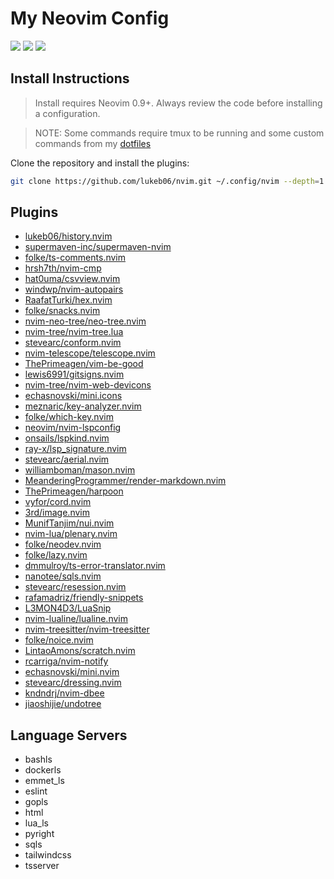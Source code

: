 # My Neovim Config

<a href="https://dotfyle.com/lukeb06/nvim"><img src="https://dotfyle.com/lukeb06/nvim/badges/plugins?style=flat" /></a>
<a href="https://dotfyle.com/lukeb06/nvim"><img src="https://dotfyle.com/lukeb06/nvim/badges/leaderkey?style=flat" /></a>
<a href="https://dotfyle.com/lukeb06/nvim"><img src="https://dotfyle.com/lukeb06/nvim/badges/plugin-manager?style=flat" /></a>

## Install Instructions

> Install requires Neovim 0.9+. Always review the code before installing a configuration.

> NOTE: Some commands require tmux to be running and some custom commands from my [dotfiles](https://github.com/lukeb06/dotfiles)

Clone the repository and install the plugins:

```sh
git clone https://github.com/lukeb06/nvim.git ~/.config/nvim --depth=1
```

## Plugins

- [lukeb06/history.nvim](https://github.com/lukeb06/history.nvim)
- [supermaven-inc/supermaven-nvim](https://dotfyle.com/plugins/supermaven-inc/supermaven-nvim)
- [folke/ts-comments.nvim](https://dotfyle.com/plugins/folke/ts-comments.nvim)
- [hrsh7th/nvim-cmp](https://dotfyle.com/plugins/hrsh7th/nvim-cmp)
- [hat0uma/csvview.nvim](https://dotfyle.com/plugins/hat0uma/csvview.nvim)
- [windwp/nvim-autopairs](https://dotfyle.com/plugins/windwp/nvim-autopairs)
- [RaafatTurki/hex.nvim](https://dotfyle.com/plugins/RaafatTurki/hex.nvim)
- [folke/snacks.nvim](https://dotfyle.com/plugins/folke/snacks.nvim)
- [nvim-neo-tree/neo-tree.nvim](https://dotfyle.com/plugins/nvim-neo-tree/neo-tree.nvim)
- [nvim-tree/nvim-tree.lua](https://dotfyle.com/plugins/nvim-tree/nvim-tree.lua)
- [stevearc/conform.nvim](https://dotfyle.com/plugins/stevearc/conform.nvim)
- [nvim-telescope/telescope.nvim](https://dotfyle.com/plugins/nvim-telescope/telescope.nvim)
- [ThePrimeagen/vim-be-good](https://dotfyle.com/plugins/ThePrimeagen/vim-be-good)
- [lewis6991/gitsigns.nvim](https://dotfyle.com/plugins/lewis6991/gitsigns.nvim)
- [nvim-tree/nvim-web-devicons](https://dotfyle.com/plugins/nvim-tree/nvim-web-devicons)
- [echasnovski/mini.icons](https://dotfyle.com/plugins/echasnovski/mini.icons)
- [meznaric/key-analyzer.nvim](https://dotfyle.com/plugins/meznaric/key-analyzer.nvim)
- [folke/which-key.nvim](https://dotfyle.com/plugins/folke/which-key.nvim)
- [neovim/nvim-lspconfig](https://dotfyle.com/plugins/neovim/nvim-lspconfig)
- [onsails/lspkind.nvim](https://dotfyle.com/plugins/onsails/lspkind.nvim)
- [ray-x/lsp_signature.nvim](https://dotfyle.com/plugins/ray-x/lsp_signature.nvim)
- [stevearc/aerial.nvim](https://dotfyle.com/plugins/stevearc/aerial.nvim)
- [williamboman/mason.nvim](https://dotfyle.com/plugins/williamboman/mason.nvim)
- [MeanderingProgrammer/render-markdown.nvim](https://dotfyle.com/plugins/MeanderingProgrammer/render-markdown.nvim)
- [ThePrimeagen/harpoon](https://dotfyle.com/plugins/ThePrimeagen/harpoon)
- [vyfor/cord.nvim](https://dotfyle.com/plugins/vyfor/cord.nvim)
- [3rd/image.nvim](https://dotfyle.com/plugins/3rd/image.nvim)
- [MunifTanjim/nui.nvim](https://dotfyle.com/plugins/MunifTanjim/nui.nvim)
- [nvim-lua/plenary.nvim](https://dotfyle.com/plugins/nvim-lua/plenary.nvim)
- [folke/neodev.nvim](https://dotfyle.com/plugins/folke/neodev.nvim)
- [folke/lazy.nvim](https://dotfyle.com/plugins/folke/lazy.nvim)
- [dmmulroy/ts-error-translator.nvim](https://dotfyle.com/plugins/dmmulroy/ts-error-translator.nvim)
- [nanotee/sqls.nvim](https://dotfyle.com/plugins/nanotee/sqls.nvim)
- [stevearc/resession.nvim](https://dotfyle.com/plugins/stevearc/resession.nvim)
- [rafamadriz/friendly-snippets](https://dotfyle.com/plugins/rafamadriz/friendly-snippets)
- [L3MON4D3/LuaSnip](https://dotfyle.com/plugins/L3MON4D3/LuaSnip)
- [nvim-lualine/lualine.nvim](https://dotfyle.com/plugins/nvim-lualine/lualine.nvim)
- [nvim-treesitter/nvim-treesitter](https://dotfyle.com/plugins/nvim-treesitter/nvim-treesitter)
- [folke/noice.nvim](https://dotfyle.com/plugins/folke/noice.nvim)
- [LintaoAmons/scratch.nvim](https://dotfyle.com/plugins/LintaoAmons/scratch.nvim)
- [rcarriga/nvim-notify](https://dotfyle.com/plugins/rcarriga/nvim-notify)
- [echasnovski/mini.nvim](https://dotfyle.com/plugins/echasnovski/mini.nvim)
- [stevearc/dressing.nvim](https://dotfyle.com/plugins/stevearc/dressing.nvim)
- [kndndrj/nvim-dbee](https://dotfyle.com/plugins/kndndrj/nvim-dbee)
- [jiaoshijie/undotree](https://dotfyle.com/plugins/jiaoshijie/undotree)

## Language Servers

- bashls
- dockerls
- emmet_ls
- eslint
- gopls
- html
- lua_ls
- pyright
- sqls
- tailwindcss
- tsserver
